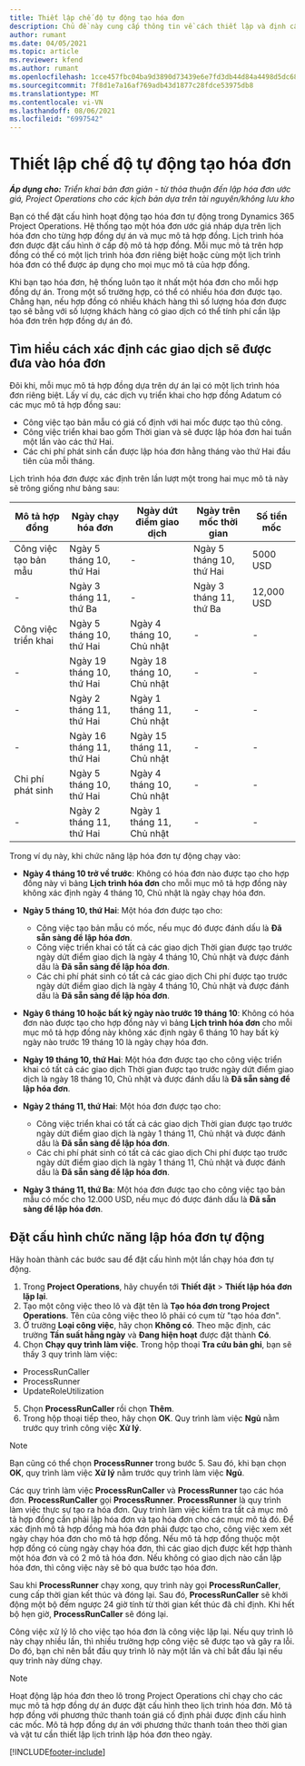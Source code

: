 ```yaml
---
title: Thiết lập chế độ tự động tạo hóa đơn
description: Chủ đề này cung cấp thông tin về cách thiết lập và định cấu hình chế độ tự động tạo hóa đơn ước giá.
author: rumant
ms.date: 04/05/2021
ms.topic: article
ms.reviewer: kfend
ms.author: rumant
ms.openlocfilehash: 1cce457fbc04ba9d3890d73439e6e7fd3db44d84a4498d5dc68ed82d362158b5
ms.sourcegitcommit: 7f8d1e7a16af769adb43d1877c28fdce53975db8
ms.translationtype: MT
ms.contentlocale: vi-VN
ms.lasthandoff: 08/06/2021
ms.locfileid: "6997542"
---
```

# <a name="set-up-automatic-invoice-creation"></a>Thiết lập chế độ tự động tạo hóa đơn 
 
_**Áp dụng cho:** Triển khai bản đơn giản - từ thỏa thuận đến lập hóa đơn ước giá, Project Operations cho các kịch bản dựa trên tài nguyên/không lưu kho_

Bạn có thể đặt cấu hình hoạt động tạo hóa đơn tự động trong Dynamics 365 Project Operations. Hệ thống tạo một hóa đơn ước giá nháp dựa trên lịch hóa đơn cho từng hợp đồng dự án và mục mô tả hợp đồng. Lịch trình hóa đơn được đặt cấu hình ở cấp độ mô tả hợp đồng. Mỗi mục mô tả trên hợp đồng có thể có một lịch trình hóa đơn riêng biệt hoặc cùng một lịch trình hóa đơn có thể được áp dụng cho mọi mục mô tả của hợp đồng.

Khi bạn tạo hóa đơn, hệ thống luôn tạo ít nhất một hóa đơn cho mỗi hợp đồng dự án. Trong một số trường hợp, có thể có nhiều hóa đơn được tạo. Chẳng hạn, nếu hợp đồng có nhiều khách hàng thì số lượng hóa đơn được tạo sẽ bằng với số lượng khách hàng có giao dịch có thể tính phí cần lập hóa đơn trên hợp đồng dự án đó.

## <a name="understand-how-transactions-are-included-on-an-invoice"></a>Tìm hiểu cách xác định các giao dịch sẽ được đưa vào hóa đơn 

Đôi khi, mỗi mục mô tả hợp đồng dựa trên dự án lại có một lịch trình hóa đơn riêng biệt. Lấy ví dụ, các dịch vụ triển khai cho hợp đồng Adatum có các mục mô tả hợp đồng sau:

- Công việc tạo bản mẫu có giá cố định với hai mốc được tạo thủ công.
- Công việc triển khai bao gồm Thời gian và sẽ được lập hóa đơn hai tuần một lần vào các thứ Hai.
- Các chi phí phát sinh cần được lập hóa đơn hằng tháng vào thứ Hai đầu tiên của mỗi tháng.

Lịch trình hóa đơn được xác định trên lần lượt một trong hai mục mô tả này sẽ trông giống như bảng sau:

| Mô tả hợp đồng | Ngày chạy hóa đơn | Ngày dứt điểm giao dịch | Ngày trên mốc thời gian | Số tiền mốc |
| --- | --- | --- | --- | --- |
| Công việc tạo bản mẫu | Ngày 5 tháng 10, thứ Hai | - | Ngày 5 tháng 10, thứ Hai | 5000 USD |
| - | Ngày 3 tháng 11, thứ Ba | - | Ngày 3 tháng 11, thứ Ba | 12,000 USD |
| Công việc triển khai | Ngày 5 tháng 10, thứ Hai | Ngày 4 tháng 10, Chủ nhật | - | - |
| - | Ngày 19 tháng 10, thứ Hai | Ngày 18 tháng 10, Chủ nhật | - | - |
| - | Ngày 2 tháng 11, thứ Hai | Ngày 1 tháng 11, Chủ nhật | - | - |
| - | Ngày 16 tháng 11, thứ Hai | Ngày 15 tháng 11, Chủ nhật | - | - |
| Chi phí phát sinh | Ngày 5 tháng 10, thứ Hai | Ngày 4 tháng 10, Chủ nhật | - | - |
| - | Ngày 2 tháng 11, thứ Hai | Ngày 1 tháng 11, Chủ nhật | - | - |

Trong ví dụ này, khi chức năng lập hóa đơn tự động chạy vào:

- **Ngày 4 tháng 10 trở về trước**: Không có hóa đơn nào được tạo cho hợp đồng này vì bảng **Lịch trình hóa đơn** cho mỗi mục mô tả hợp đồng này không xác định ngày 4 tháng 10, Chủ nhật là ngày chạy hóa đơn.
- **Ngày 5 tháng 10, thứ Hai**: Một hóa đơn được tạo cho:

    - Công việc tạo bản mẫu có mốc, nếu mục đó được đánh dấu là **Đã sẵn sàng để lập hóa đơn**.
    - Công việc triển khai có tất cả các giao dịch Thời gian được tạo trước ngày dứt điểm giao dịch là ngày 4 tháng 10, Chủ nhật và được đánh dấu là **Đã sẵn sàng để lập hóa đơn**.
    - Các chi phí phát sinh có tất cả các giao dịch Chi phí được tạo trước ngày dứt điểm giao dịch là ngày 4 tháng 10, Chủ nhật và được đánh dấu là **Đã sẵn sàng để lập hóa đơn**.
  
- **Ngày 6 tháng 10 hoặc bất kỳ ngày nào trước 19 tháng 10**: Không có hóa đơn nào được tạo cho hợp đồng này vì bảng **Lịch trình hóa đơn** cho mỗi mục mô tả hợp đồng này không xác định ngày 6 tháng 10 hay bất kỳ ngày nào trước 19 tháng 10 là ngày chạy hóa đơn.
- **Ngày 19 tháng 10, thứ Hai**: Một hóa đơn được tạo cho công việc triển khai có tất cả các giao dịch Thời gian được tạo trước ngày dứt điểm giao dịch là ngày 18 tháng 10, Chủ nhật và được đánh dấu là **Đã sẵn sàng để lập hóa đơn**.
- **Ngày 2 tháng 11, thứ Hai**: Một hóa đơn được tạo cho:

    - Công việc triển khai có tất cả các giao dịch Thời gian được tạo trước ngày dứt điểm giao dịch là ngày 1 tháng 11, Chủ nhật và được đánh dấu là **Đã sẵn sàng để lập hóa đơn**.
    - Các chi phí phát sinh có tất cả các giao dịch Chi phí được tạo trước ngày dứt điểm giao dịch là ngày 1 tháng 11, Chủ nhật và được đánh dấu là **Đã sẵn sàng để lập hóa đơn**.

- **Ngày 3 tháng 11, thứ Ba**: Một hóa đơn được tạo cho công việc tạo bản mẫu có mốc cho 12.000 USD, nếu mục đó được đánh dấu là **Đã sẵn sàng để lập hóa đơn**.

## <a name="configure-automatic-invoicing"></a>Đặt cấu hình chức năng lập hóa đơn tự động

Hãy hoàn thành các bước sau để đặt cấu hình một lần chạy hóa đơn tự động.

1. Trong **Project Operations**, hãy chuyển tới **Thiết đặt** > **Thiết lập hóa đơn lặp lại**.
2. Tạo một công việc theo lô và đặt tên là **Tạo hóa đơn trong Project Operations**. Tên của công việc theo lô phải có cụm từ "tạo hóa đơn".
3. Ở trường **Loại công việc**, hãy chọn **Không có**. Theo mặc định, các trường **Tần suất hằng ngày** và **Đang hiện hoạt** được đặt thành **Có**.
4. Chọn **Chạy quy trình làm việc**. Trong hộp thoại **Tra cứu bản ghi**, bạn sẽ thấy 3 quy trình làm việc:

- ProcessRunCaller
- ProcessRunner
- UpdateRoleUtilization

5. Chọn **ProcessRunCaller** rồi chọn **Thêm**.
6. Trong hộp thoại tiếp theo, hãy chọn **OK**. Quy trình làm việc **Ngủ** nằm trước quy trình công việc **Xử lý**. 

> [!NOTE]
> Bạn cũng có thể chọn **ProcessRunner** trong bước 5. Sau đó, khi bạn chọn **OK**, quy trình làm việc **Xử lý** nằm trước quy trình làm việc **Ngủ**.

Các quy trình làm việc **ProcessRunCaller** và **ProcessRunner** tạo các hóa đơn. **ProcessRunCaller** gọi **ProcessRunner**. **ProcessRunner** là quy trình làm việc thực sự tạo ra hóa đơn. Quy trình làm việc kiểm tra tất cả mục mô tả hợp đồng cần phải lập hóa đơn và tạo hóa đơn cho các mục mô tả đó. Để xác định mô tả hợp đồng mà hóa đơn phải được tạo cho, công việc xem xét ngày chạy hóa đơn cho mô tả hợp đồng. Nếu mô tả hợp đồng thuộc một hợp đồng có cùng ngày chạy hóa đơn, thì các giao dịch được kết hợp thành một hóa đơn và có 2 mô tả hóa đơn. Nếu không có giao dịch nào cần lập hóa đơn, thì công việc này sẽ bỏ qua bước tạo hóa đơn.

Sau khi **ProcessRunner** chạy xong, quy trình này gọi **ProcessRunCaller**, cung cấp thời gian kết thúc và đóng lại. Sau đó, **ProcessRunCaller** sẽ khởi động một bộ đếm ngược 24 giờ tính từ thời gian kết thúc đã chỉ định. Khi hết bộ hẹn giờ, **ProcessRunCaller** sẽ đóng lại.

Công việc xử lý lô cho việc tạo hóa đơn là công việc lặp lại. Nếu quy trình lô này chạy nhiều lần, thì nhiều trường hợp công việc sẽ được tạo và gây ra lỗi. Do đó, bạn chỉ nên bắt đầu quy trình lô này một lần và chỉ bắt đầu lại nếu quy trình này dừng chạy.

> [!NOTE]
> Hoạt động lập hóa đơn theo lô trong Project Operations chỉ chạy cho các mục mô tả hợp đồng dự án được đặt cấu hình theo lịch trình hóa đơn. Mô tả hợp đồng với phương thức thanh toán giá cố định phải được định cấu hình các mốc. Mô tả hợp đồng dự án với phương thức thanh toán theo thời gian và vật tư cần thiết lập lịch trình lập hóa đơn theo ngày.


[!INCLUDE[footer-include](../../includes/footer-banner.md)]
